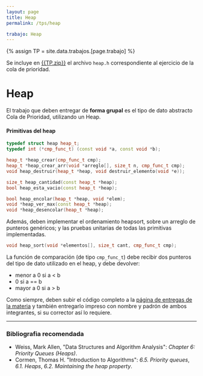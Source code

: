 ```yaml
---
layout: page
title: Heap
permalink: /tps/heap

trabajo: Heap
---
```

{% assign TP = site.data.trabajos.[page.trabajo] %}

Se incluye en [{{TP.zip}}]({{TP.zip_link}}) el archivo `heap.h` correspondiente al ejercicio de la cola de prioridad.

Heap
=============

El trabajo que deben entregar de **forma grupal** es el tipo de dato abstracto Cola de Prioridad, utilizando un Heap.

#### Primitivas del heap
``` cpp
typedef struct heap heap_t;
typedef int (*cmp_func_t) (const void *a, const void *b);

heap_t *heap_crear(cmp_func_t cmp);
heap_t *heap_crear_arr(void *arreglo[], size_t n, cmp_func_t cmp);
void heap_destruir(heap_t *heap, void destruir_elemento(void *e));

size_t heap_cantidad(const heap_t *heap);
bool heap_esta_vacio(const heap_t *heap);

bool heap_encolar(heap_t *heap, void *elem);
void *heap_ver_max(const heap_t *heap);
void *heap_desencolar(heap_t *heap);
```
Además, deben implementar el ordenamiento heapsort, sobre un arreglo de punteros genéricos; y las pruebas unitarias de todas las primitivas implementadas.
``` cpp
void heap_sort(void *elementos[], size_t cant, cmp_func_t cmp);
```
La función de comparación (de tipo `cmp_func_t`) debe recibir dos punteros del tipo de dato utilizado en el heap, y debe devolver:
*   menor a 0  si  a < b  
*   0      si  a == b  
*   mayor a 0  si  a > b  

Como siempre, deben subir el código completo a la [página de entregas de la materia]({{site.entregas}}) y también entregarlo impreso con nombre y padrón de ambos integrantes, si su corrector así lo requiere.

---
### Bibliografia recomendada
* Weiss, Mark Allen, "Data Structures and Algorithm Analysis": *Chapter 6: Priority Queues (Heaps)*.
* Cormen, Thomas H. "Introduction to Algorithms": *6.5. Priority queues*, *6.1. Heaps*, *6.2. Maintaining the heap property*. 
